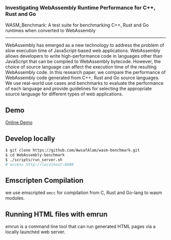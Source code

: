 ### Investigating WebAssembly Runtime Performance for C++, Rust and Go

WASM_Benchmark: A test suite for benchmarking C++, Rust and Go runtimes when converted to WebAssembly

---

WebAssembly has emerged as a new technology to address the problem of slow execution time of JavaScript-based web applications. WebAssembly allows developers to write high-performance code in languages other than JavaScript that can be compiled to WebAssembly bytecode. However, the choice of source language can affect the execution time of the resulting WebAssembly code. In this research paper, we compare the performance of WebAssembly code generated from C++, Rust and Go source languages. We use real-world use cases and benchmarks to evaluate the performance of each language and provide guidelines for selecting the appropriate source language for different types of web applications.

## Demo

[Online Demo](https://awsaf.dev/wasm-benchmark)

## Develop locally

```sh
$ git clone https://github.com/AwsafAlam/wasm-benchmark.git
$ cd WebAssembly-benchmark
$ ./scripts/run_server.sh
# access http://localhost:8080
```

## Emscripten Compilation

we use emscripted `emcc` for compilation from C, Rust and Go-lang to wasm modules.

## Running HTML files with emrun

emrun is a command line tool that can run generated HTML pages via a locally launched web server.
